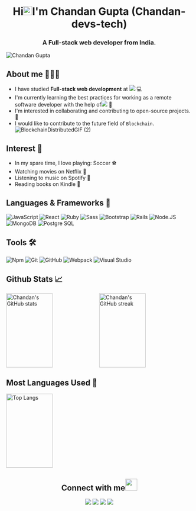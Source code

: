 <h1 align="center">Hi<img src="https://github.com/TheDudeThatCode/TheDudeThatCode/blob/master/Assets/Earth.gif" width="24px">I'm Chandan Gupta&nbsp;(Chandan-devs-tech)</h1>
<!-- <h1 align="center">Hello🌏I'm Chandan Gupta (Chandan-devs-tech)</h1> -->
<h3 align="center"> A Full-stack web developer from India.</h3>
<p align="left"> <img src="https://komarev.com/ghpvc/?username=Chandan-devs-tech&label=Views&color=blue&style=plastic" alt="Chandan Gupta" /></p>

## **About me** 🧔🏻‍♂️

- I have studied **Full-stack web development** at ![](https://img.shields.io/badge/-Microverse-blueviolet) :computer:
- I'm currently learning the best practices for working as a remote software developer with the help of![](https://img.shields.io/badge/-Microverse-blueviolet) :book:
- I'm interested in collaborating and contributing to open-source projects. 👯
- I would like to contribute to the future field of `Blockchain`.
![BlockchainDistributedGIF (2)](https://user-images.githubusercontent.com/65088027/209713980-1cb52bd9-2367-48f2-a90f-c656001f61cb.gif)

## **Interest** 👏

- In my spare time, I love playing: Soccer ⚽ 
- Watching movies on Netflix 🎥 
- Listening to music on Spotify 🎵
- Reading books on Kindle 📔 

## **Languages & Frameworks** 📶 

![JavaScript](https://icongr.am/devicon/javascript-original.svg?size=50&color=currentColor)
![React](https://icongr.am/devicon/react-original.svg?size=50&color=currentColor)
![Ruby](https://icongr.am/devicon/ruby-original-wordmark.svg?size=50&color=d26a6a)
![Sass](https://icongr.am/devicon/sass-original.svg?size=50&color=currentColor)
![Bootstrap](https://icongr.am/devicon/bootstrap-plain-wordmark.svg?size=50&color=e86d6d)
![Rails](https://icongr.am/devicon/rails-original-wordmark.svg?size=50&color=e98b8b)
![Node.JS](https://icongr.am/devicon/nodejs-original-wordmark.svg?size=50&color=e98b8b)
![MongoDB](https://icongr.am/devicon/mongodb-original-wordmark.svg?size=50&color=e98b8b)
![Postgre SQL](https://icongr.am/devicon/postgresql-original-wordmark.svg?size=50&color=e98b8b)

## **Tools** 🛠️

![Npm](https://icongr.am/devicon/npm-original-wordmark.svg?size=50&color=currentColor)
![Git](https://icongr.am/devicon/git-original.svg?size=50&color=currentColor)
![GitHub](https://icongr.am/devicon/github-original.svg?size=50&color=e86d6d)
![Webpack](https://icongr.am/devicon/webpack-plain-wordmark.svg?size=50&color=e98b8b)
![Visual Studio](https://icongr.am/devicon/visualstudio-plain.svg?size=50&color=e98b8b)

## **Github Stats** 📈

<!-- ![Amel's GitHub stats](https://github-readme-stats.vercel.app/api?username=Chandan-devs-tech&theme=midnight-purple&show_icons=true) -->
<!-- <a align="center" href="https://github.com/Chandan-devs-tech/github-readme-stats">
  <img align="center" src="https://github-readme-stats.vercel.app/api?username=Chandan-devs-tech&show_icons=true&theme=algolia" /><br><br><br>
</a>
<a align="center" href="https://github.com/Chandan-devs-tech/github-top-languages">
  <img align="center" src="https://github-readme-stats.vercel.app/api/top-langs/?username=Chandan-devs-tech&theme=algolia" />
</a>-->
<div style="display: flex; justify-content: flex-start;">
  <img src="https://github-readme-stats.vercel.app/api?username=Chandan-devs-tech&layout=compact&theme=algolia&show_icons=true" alt="Chandan's GitHub stats" style="width: 50%; height: 200px">
  <img src="https://github-readme-streak-stats.herokuapp.com/?user=Chandan-devs-tech&theme=algolia" alt="Chandan's GitHub streak" style="width: 50%; height: 200px">
</div>

## **Most Languages Used** 📘

<div style="display: flex; justify-content: flex-start;">
  <img src="https://github-readme-stats.vercel.app/api/top-langs/?username=Chandan-devs-tech&layout=compact&theme=algolia" alt="Top Langs" style="width: 50%; height: 200px">
</div>

<h2 align="center"><b>Connect with me</b><img src="https://github.com/TheDudeThatCode/TheDudeThatCode/blob/master/Assets/Handshake.gif" height="32px"></h2>

<p align="center">
  <a target="_blank"
    href="https://www.linkedin.com/in/chandangupta-devs/"><img
    src="https://img.shields.io/badge/-LinkedIn-0077b5?style=for-the-badge&logo=LinkedIn&logoColor=white"></img></a>
  <a target="_blank"
    href="mailto:chandanguptabsb@gmail.com"><img
    src="https://img.shields.io/badge/-Gmail-D14836?style=for-the-badge&logo=Gmail&logoColor=white"></img></a>
  <a target="_blank"
    href="https://wa.me/+919794202511"><img
    src="https://img.shields.io/badge/WhatsApp-25D366?style=for-the-badge&logo=whatsapp&logoColor=white"></img></a>
  <a target="_blank"
    href="https://twitter.com/ChandanGuptaDev"><img
    src="https://img.shields.io/badge/-Twitter-1DA1F2?style=for-the-badge&logo=Twitter&logoColor=white"></img></a>
</p>


